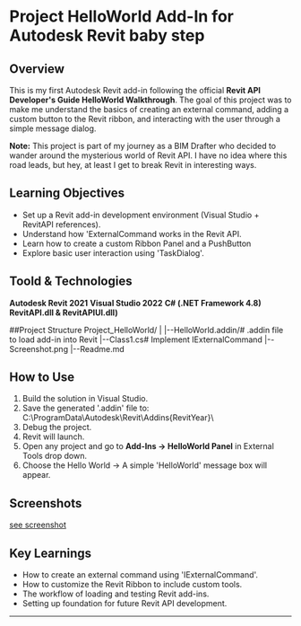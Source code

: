 # Project HelloWorld Add-In for Autodesk Revit baby step

## Overview
This is my first Autodesk Revit add-in following the official **Revit API Developer's Guide HelloWorld Walkthrough**.
The goal of this project was to make me understand the basics of creating an external command, adding a custom button to the Revit ribbon, and interacting with the user through a simple message dialog. 

**Note:** This project is part of my journey as a BIM Drafter who decided to wander around the mysterious world of Revit API.
I have no idea where this road leads, but hey, at least I get to break Revit in interesting ways.

## Learning Objectives
- Set up a Revit add-in development environment (Visual Studio + RevitAPI references).
- Understand how 'ExternalCommand works in the Revit API.
- Learn how to create a custom Ribbon Panel and a PushButton
- Explore basic user interaction using 'TaskDialog'.

## Toold & Technologies
**Autodesk Revit 2021**
**Visual Studio 2022**
**C# (.NET Framework 4.8)**
**RevitAPI.dll & RevitAPIUI.dll)**

##Project Structure
Project_HelloWorld/
|
|--HelloWorld.addin/# .addin file to load add-in into Revit
|--Class1.cs# Implement IExternalCommand
|--Screenshot.png
|--Readme.md


## How to Use
1. Build the solution in Visual Studio.
2. Save the generated '.addin' file to:
   C:\ProgramData\Autodesk\Revit\Addins\{RevitYear}\
3. Debug the project.
4. Revit will launch.
5. Open any project and go to **Add-Ins → HelloWorld Panel** in External Tools drop down.
6. Choose the Hello World → A simple 'HelloWorld' message box will appear.

## Screenshots
[see screenshot](screenshot.png)

## Key Learnings
- How to create an external command using 'IExternalCommand'.
- How to customize the Revit Ribbon to include custom tools.
- The workflow of loading and testing Revit add-ins.
- Setting up foundation for future Revit API development.

---



